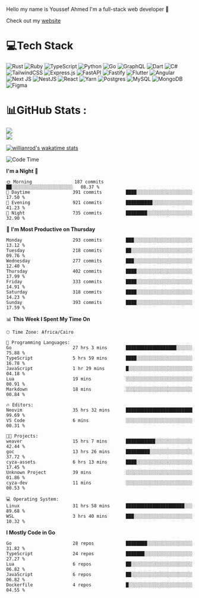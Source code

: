 Hello my name is Youssef Ahmed I'm a full-stack web developer 👋

Check out my [website](https://youssefahmed.vercel.app)
 
# 💻Tech Stack

![Rust](https://img.shields.io/badge/rust-%23000000.svg?style=for-the-badge&logo=rust&logoColor=white) ![Ruby](https://img.shields.io/badge/ruby-%23CC342D.svg?style=for-the-badge&logo=ruby&logoColor=white) ![TypeScript](https://img.shields.io/badge/typescript-%23007ACC.svg?style=for-the-badge&logo=typescript&logoColor=white) ![Python](https://img.shields.io/badge/python-3670A0?style=for-the-badge&logo=python&logoColor=ffdd54) ![Go](https://img.shields.io/badge/go-%2300ADD8.svg?style=for-the-badge&logo=go&logoColor=white) ![GraphQL](https://img.shields.io/badge/-GraphQL-E10098?style=for-the-badge&logo=graphql&logoColor=white) ![Dart](https://img.shields.io/badge/dart-%230175C2.svg?style=for-the-badge&logo=dart&logoColor=white) ![C#](https://img.shields.io/badge/c%23-%23239120.svg?style=for-the-badge&logo=c-sharp&logoColor=white) ![TailwindCSS](https://img.shields.io/badge/tailwindcss-%2338B2AC.svg?style=for-the-badge&logo=tailwind-css&logoColor=white) ![Express.js](https://img.shields.io/badge/express.js-%23404d59.svg?style=for-the-badge&logo=express&logoColor=%2361DAFB) ![FastAPI](https://img.shields.io/badge/FastAPI-005571?style=for-the-badge&logo=fastapi) ![Fastify](https://img.shields.io/badge/fastify-%23000000.svg?style=for-the-badge&logo=fastify&logoColor=white) ![Flutter](https://img.shields.io/badge/Flutter-%2302569B.svg?style=for-the-badge&logo=Flutter&logoColor=white) ![Angular](https://img.shields.io/badge/angular-%23DD0031.svg?style=for-the-badge&logo=angular&logoColor=white) ![Next JS](https://img.shields.io/badge/Next-black?style=for-the-badge&logo=next.js&logoColor=white) ![NestJS](https://img.shields.io/badge/nestjs-%23E0234E.svg?style=for-the-badge&logo=nestjs&logoColor=white) ![React](https://img.shields.io/badge/react-%2320232a.svg?style=for-the-badge&logo=react&logoColor=%2361DAFB) ![Yarn](https://img.shields.io/badge/yarn-%232C8EBB.svg?style=for-the-badge&logo=yarn&logoColor=white) ![Postgres](https://img.shields.io/badge/postgres-%23316192.svg?style=for-the-badge&logo=postgresql&logoColor=white) ![MySQL](https://img.shields.io/badge/mysql-%2300f.svg?style=for-the-badge&logo=mysql&logoColor=white) ![MongoDB](https://img.shields.io/badge/MongoDB-%234ea94b.svg?style=for-the-badge&logo=mongodb&logoColor=white)     ![Figma](https://img.shields.io/badge/figma-%23F24E1E.svg?style=for-the-badge&logo=figma&logoColor=white)

# 📊GitHub Stats :

![](https://github-readme-stats.vercel.app/api?username=joetifa2003&theme=tokyonight&hide_border=false&include_all_commits=false&count_private=false)<br/>
![](https://github-readme-streak-stats.herokuapp.com/?user=joetifa2003&theme=tokyonight&hide_border=false)<br/>

[![willianrod's wakatime stats](https://github-readme-stats.vercel.app/api/wakatime?username=joetifa2003&layout=compact)](https://github.com/anuraghazra/github-readme-stats)
<!--START_SECTION:waka-->
![Code Time](http://img.shields.io/badge/Code%20Time-3%2C813%20hrs%2030%20mins-blue)

**I'm a Night 🦉** 

```text
🌞 Morning                187 commits         ██░░░░░░░░░░░░░░░░░░░░░░░   08.37 % 
🌆 Daytime                391 commits         ████░░░░░░░░░░░░░░░░░░░░░   17.50 % 
🌃 Evening                921 commits         ██████████░░░░░░░░░░░░░░░   41.23 % 
🌙 Night                  735 commits         ████████░░░░░░░░░░░░░░░░░   32.90 % 
```
📅 **I'm Most Productive on Thursday** 

```text
Monday                   293 commits         ███░░░░░░░░░░░░░░░░░░░░░░   13.12 % 
Tuesday                  218 commits         ██░░░░░░░░░░░░░░░░░░░░░░░   09.76 % 
Wednesday                277 commits         ███░░░░░░░░░░░░░░░░░░░░░░   12.40 % 
Thursday                 402 commits         ████░░░░░░░░░░░░░░░░░░░░░   17.99 % 
Friday                   333 commits         ████░░░░░░░░░░░░░░░░░░░░░   14.91 % 
Saturday                 318 commits         ████░░░░░░░░░░░░░░░░░░░░░   14.23 % 
Sunday                   393 commits         ████░░░░░░░░░░░░░░░░░░░░░   17.59 % 
```


📊 **This Week I Spent My Time On** 

```text
🕑︎ Time Zone: Africa/Cairo

💬 Programming Languages: 
Go                       27 hrs 3 mins       ███████████████████░░░░░░   75.88 % 
TypeScript               5 hrs 59 mins       ████░░░░░░░░░░░░░░░░░░░░░   16.78 % 
JavaScript               1 hr 29 mins        █░░░░░░░░░░░░░░░░░░░░░░░░   04.18 % 
Lua                      19 mins             ░░░░░░░░░░░░░░░░░░░░░░░░░   00.91 % 
Markdown                 18 mins             ░░░░░░░░░░░░░░░░░░░░░░░░░   00.84 % 

🔥 Editors: 
Neovim                   35 hrs 32 mins      █████████████████████████   99.69 % 
VS Code                  6 mins              ░░░░░░░░░░░░░░░░░░░░░░░░░   00.31 % 

🐱‍💻 Projects: 
weaver                   15 hrs 7 mins       ███████████░░░░░░░░░░░░░░   42.44 % 
goc                      13 hrs 26 mins      █████████░░░░░░░░░░░░░░░░   37.72 % 
cyza-assets              6 hrs 13 mins       ████░░░░░░░░░░░░░░░░░░░░░   17.45 % 
Unknown Project          39 mins             ░░░░░░░░░░░░░░░░░░░░░░░░░   01.86 % 
cyza-dev                 11 mins             ░░░░░░░░░░░░░░░░░░░░░░░░░   00.53 % 

💻 Operating System: 
Linux                    31 hrs 58 mins      ██████████████████████░░░   89.68 % 
WSL                      3 hrs 40 mins       ███░░░░░░░░░░░░░░░░░░░░░░   10.32 % 
```

**I Mostly Code in Go** 

```text
Go                       28 repos            ████████░░░░░░░░░░░░░░░░░   31.82 % 
TypeScript               24 repos            ███████░░░░░░░░░░░░░░░░░░   27.27 % 
Lua                      6 repos             ██░░░░░░░░░░░░░░░░░░░░░░░   06.82 % 
JavaScript               6 repos             ██░░░░░░░░░░░░░░░░░░░░░░░   06.82 % 
Dockerfile               4 repos             █░░░░░░░░░░░░░░░░░░░░░░░░   04.55 % 
```




<!--END_SECTION:waka-->
